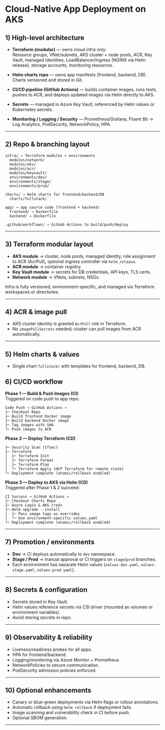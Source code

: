 # Cloud-Native App Deployment on AKS

## 1) High-level architecture

- **Terraform (modular)** — owns cloud infra only:  
  Resource groups, VNet/subnets, AKS cluster + node pools, ACR, Key Vault, managed identities, LoadBalancer/Ingress (NGINX via Helm release), storage accounts, monitoring resources.

- **Helm charts repo** — owns app manifests (frontend, backend, DB). Charts versioned and stored in Git.

- **CI/CD pipeline (GitHub Actions)** — builds container images, runs tests, pushes to ACR, and deploys updated images via Helm directly to AKS.

- **Secrets** — managed in Azure Key Vault; referenced by Helm values or Kubernetes secrets.

- **Monitoring / Logging / Security** — Prometheus/Grafana, Fluent Bit → Log Analytics, PodSecurity, NetworkPolicy, HPA.

---

## 2) Repo & branching layout

```
infra/ → Terraform modules + environments
  modules/network/
  modules/aks/
  modules/acr/
  modules/keyvault/
  environments/dev/
  environments/stage/
  environments/prod/

charts/ → Helm charts for frontend/backend/DB
  charts/fullstack/

app/ → app source code (frontend + backend)
  frontend/ → Dockerfile
  backend/ → Dockerfile

.github/workflows/ → GitHub Actions to build/push/deploy
```

---

## 3) Terraform modular layout

- **AKS module** → cluster, node pools, managed identity, role assignment to ACR (AcrPull), optional ingress controller via `helm_release`.
- **ACR module** → container registry.
- **Key Vault module** → secrets for DB credentials, API keys, TLS certs.
- **Network module** → VNets, subnets, NSGs.

Infra is fully versioned, environment-specific, and managed via Terraform workspaces or directories.

---

## 4) ACR & image pull

- AKS cluster identity is granted `AcrPull` role in Terraform.
- No `imagePullSecrets` needed; cluster can pull images from ACR automatically.

---

## 5) Helm charts & values

- Single chart `fullstack/` with templates for frontend, backend, DB.

## 6) CI/CD workflow

**Phase 1 — Build & Push Images (CI)**  
Triggered on code push to app repo:

```
Code Push → GitHub Actions →
├─ Checkout Repo
├─ Build frontend Docker image
├─ Build backend Docker image
├─ Tag images with SHA
└─ Push images to ACR
```

**Phase 2 — Deploy Terraform (CD)**

```
├─ Security Scan (tfsec)
├─ Terraform
│  ├─ Terraform Init
│  ├─ Terraform Format
│  ├─ Terraform Plan
│  └─ Terraform Apply (HCP Terraform for remote state)
└─ Deployment complete (atomic/rollback enabled)
```

**Phase 3 — Deploy to AKS via Helm (CD)**  
Triggered after Phase 1 & 2 succeed:

```
CI Success → GitHub Actions →
├─ Checkout Charts Repo
├─ Azure Login & AKS creds
├─ Helm upgrade --install
│  ├─ Pass image tags as overrides
│  └─ Use environment-specific values.yaml
└─ Deployment complete (atomic/rollback enabled)
```

---

## 7) Promotion / environments

- **Dev** → CI deploys automatically to `dev` namespace.  
- **Stage / Prod** → manual approval or CI triggers on `stage`/`prod` branches.  
- Each environment has separate Helm values (`values-dev.yaml`, `values-stage.yaml`, `values-prod.yaml`).

---

## 8) Secrets & configuration

- Secrets stored in Key Vault.  
- Helm values reference secrets via CSI driver (mounted as volumes or environment variables).  
- Avoid storing secrets in repo.

---

## 9) Observability & reliability

- Liveness/readiness probes for all apps.  
- HPA for frontend/backend.  
- Logging/monitoring via Azure Monitor + Prometheus
- NetworkPolicies to secure communication.  
- PodSecurity admission policies enforced.

---

## 10) Optional enhancements

- Canary or blue-green deployments via Helm flags or rollout annotations.  
- Automatic rollback using `helm rollback` if deployment fails.  
- Image scanning and vulnerability check in CI before push.  
- Optional SBOM generation.

---
